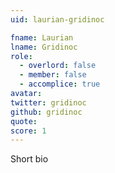 ```yaml
---
uid: laurian-gridinoc

fname: Laurian
lname: Gridinoc
role:
  - overlord: false
  - member: false
  - accomplice: true
avatar: 
twitter: gridinoc
github: gridinoc
quote: 
score: 1
---
```


Short bio
